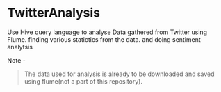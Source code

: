# TwitterAnalysis
Use Hive query language to analyse Data gathered from Twitter using Flume.
finding various statictics from the data.
and doing sentiment analytsis

Note -
> The data used for analysis is already to be downloaded and saved using flume(not a part of this repository).

